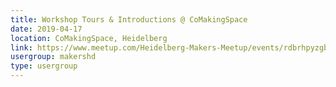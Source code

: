 ```yaml
---
title: Workshop Tours & Introductions @ CoMakingSpace
date: 2019-04-17
location: CoMakingSpace, Heidelberg
link: https://www.meetup.com/Heidelberg-Makers-Meetup/events/rdbrhpyzgbwb/
usergroup: makershd
type: usergroup
---
```

